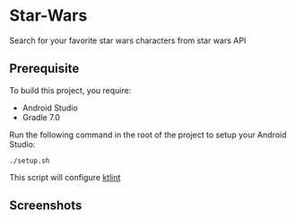 # Star-Wars
Search for your favorite star wars characters from star wars API 

## Prerequisite
To build this project, you require:
- Android Studio 
- Gradle 7.0

Run the following command in the root of the project to setup your Android Studio:
```
./setup.sh
```
This script will configure [ktlint](https://github.com/shyiko/ktlint)

<h2 align="left">Screenshots</h2>
